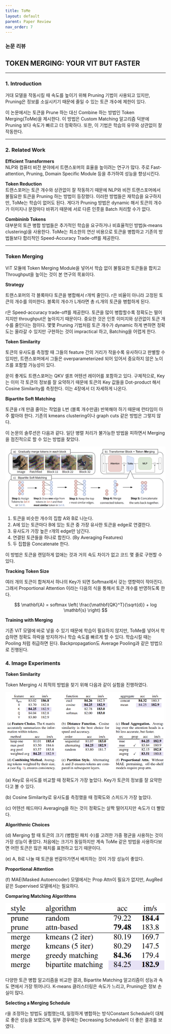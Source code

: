 ```yaml
---
title: ToMe
layout: default
parent: Paper Review
nav_order: 7
---
```


### 논문 리뷰  

## TOKEN MERGING: YOUR VIT BUT FASTER

---

### **1. Introduction**  
  
거대 모델을 작동시킬 때 속도를 높이기 위해 Pruning 기법이 사용되고 있지만, Pruning은 정보를 소실시키기 때문에 줄일 수 있는 토큰 개수에 제한이 있다.  

이 논문에서는 토큰을 Prune 하는 대신 Combine 하는 방법인 Token Merging(ToMe)을 제시한다. 이 방법은 Custom Matching 알고리즘 덕분에 Pruning 보다 속도가 빠르고 더 정확하다. 또한, 이 기법은 학습의 유무와 상관없이 잘 작동한다.  

---

### **2. Related Work**  
  
**Efficient Transformers**  
NLP와 컴퓨터 비전 분야에서 트랜스포머의 효율을 높이려는 연구가 많다. 주로 Fast-attention, Pruning, Domain Specific Module 등을 추가하여 성능을 향상시킨다.  

**Token Reduction**  
트랜스포머는 토큰 개수와 상관없이 잘 작동하기 때문에 NLP와 비전 트랜스포머에서 불필요한 토큰을 Pruning 하는 방법이 등장했다. 이러한 방법들은 재학습을 요구하지만, ToMe는 학습이 없어도 된다. 게다가 Pruning 방법은 dynamic 해서 토큰의 개수가 이미지나 문장마다 바뀌기 때문에 서로 다른 인풋을 Batch 처리할 수가 없다. 


**Combininb Tokens**  
대부분의 토큰 병합 방법들은 추가적인 학습을 요구하거나 비효율적인 방법(k-means clustering)을 사용한다. ToMe는 최소한의 연산 비용으로 토큰을 병합하고 기존의 방법들보다 합리적인 Speed-Accuracy Trade-off를 제공한다.  

---

### **Token Merging**  

ViT 모듈에 Token Merging Module을 넣어서 학습 없이 불필요한 토큰들을 합치고 Throughput을 높이는 것이 본 연구의 목표이다.  

**Strategy**  

트랜스포머의 각 블록마다 토큰을 병합해서 r개씩 줄인다. r은 비율이 아니라 고정된 토큰의 개수를 의미한다. 블록의 개수가 L개라면 총 rL개의 토큰을 병합하게 된다.  

r은 Speed-accuracy trade-off를 제공한다. 토큰을 많이 병합할수록 정확도는 떨어지지만 throughput은 높아지기 때문이다. 중요한 것은 인풋 이미지와 상관없이 토큰 개수를 줄인다는 점이다. 몇몇 Pruning 기법처럼 토큰 개수가 dynamic 하게 변하면 정확도는 올라갈 수 있지만 구현하는 것이 impractical 하고, Batching을 어렵게 한다.  
  

**Token Similarity**  

토큰의 유사도를 측정할 때 그들의 feature 간의 거리가 작을수록 유사하다고 판별할 수 있지만, 트랜스포머에서 그들은 overparameterized 되어 있어서 중요하지 않은 노이즈를 포함할 가능성이 있다.  

운이 좋게도 트랜스포머는 QKV 셀프 어텐션 레이어를 포함하고 있다. 구체적으로, Key는 이미 각 토큰의 정보를 잘 요약하기 때문에 토큰의 Key 값들을 Dot-product 해서 Cosine Similarity를 측정한다. 이는 4장에서 더 자세하게 나온다.  
  

**Bipartite Soft Matching**  

토큰을 r개 만큼 줄이는 작업을 L번 (블록 개수만큼) 반복해야 하기 때문에 런타임이 아주 짧아야 한다. 기존의 kmeans clustering이나 graph cuts 같은 방법은 그렇지 않다.  

이 논문의 솔루션은 다음과 같다. 일단 병렬 처리가 불가능한 방법을 피하면서 Merging을 점진적으로 할 수 있는 방법을 찾았다.  

![Figure 1](../images/ToMe/1.png)

1. 토큰을 비슷한 개수의 집합 A와 B로 나눈다.  
2. A에 있는 토큰마다 B에 있는 토큰 중 가장 유사한 토큰을 edge로 연결한다.  
3. 유사도가 가장 높은 r개의 edge만 남긴다. 
4. 연결된 토큰들을 하나로 합친다. (By Averaging Features)
5. 두 집합을 Concatenate 한다.  

이 방법은 토큰을 랜덤하게 없애는 것과 거의 속도 차이가 없고 코드 몇 줄로 구현할 수 있다.  
  

**Tracking Token Size**  

여러 개의 토큰이 합쳐져서 하나의 Key가 되면 Softmax에서 갖는 영향력이 작아진다. 그래서 Proportional Attention 이라는 다음의 식을 통해서 토큰 개수를 반영하도록 한다.  

$$
\mathbf{A} = softmax \left( \frac{\mathbf{QK}^T}{\sqrt{d}} + log \mathbf{s} \right)  
$$

**Training with Merging**  

기존 ViT 모델에 바로 넣을 수 있기 때문에 학습이 필요하지 않지만, ToMe를 넣어서 학습하면 정확도 하락을 방지하거나 학습 속도를 빠르게 할 수 있다. 학습시킬 때는 Pooling 처럼 취급하면 된다. Backpropagation도 Average Pooling과 같은 방법으로 진행된다.  


### **4. Image Experiments**  

**Token Similarity**  

Token Merging 시 최적의 방법을 찾기 위해 다음과 같이 실험을 진행하였다.  

![Table 1](../images/ToMe/table1.png)

(a) Key로 유사도를 비교할 때 정확도가 가장 높았다. Key가 토큰의 정보를 잘 요약한다고 볼 수 있다.  

(b) Cosine Similarity로 유사도를 측정했을 때 정확도와 스피드가 가장 높았다.  

(c) 어텐션 헤드마다 Averaging을 하는 것이 정확도는 살짝 떨어지지만 속도가 더 빨랐다.  
  

**Algorithmic Choices**  

(d) Merging 할 때 토큰의 크기 (병합된 패치 수)를 고려한 가중 평균을 사용하는 것이 가장 성능이 좋았다. 처음에는 크기가 동일하지만 계속 ToMe 같은 방법을 사용하다보면 어떤 토큰은 많은 패치를 표현하고 있기 때문이다. 

(e) A, B로 나눌 때 토큰을 번갈아가면서 배치하는 것이 가장 성능이 좋았다.  

**Proportional Attention**  

(f) MAE(Masked Autoencoder) 모델에서는 Prop Attn이 필요가 없지만, AugRed 같은 Supervised 모델에서는 필요하다.  
  

**Comparing Matching Algorithms**  

![table 2](../images/ToMe/table2.png)

다양한 토큰 병합 알고리즘을 비교한 결과, Bipartite Matching 알고리즘이 성능과 속도 면에서 가장 뛰어나다. K-means 클러스터링은 속도가 느리고, Pruning은 정보 손실이 많다.  

**Selecting a Merging Schedule**  

r을 조정하는 방법도 실험했는데, 일정하게 병합하는 방식Constant Schedule이 대체로 좋은 성능을 보였으며, 일부 경우에는 Decreasing Schedule이 더 좋은 결과를 보였다.  


